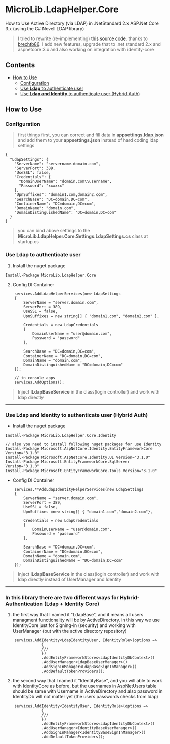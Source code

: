 # MicroLib.LdapHelper.Core
How to Use Active Directory (via LDAP) in .NetStandard 2.x ASP.Net Core 3.x (using the C# Novell LDAP library)

> I tried to rewrite (re-implementing) [this source code](https://github.com/brechtb86/dotnet/tree/master/brechtbaekelandt.ldap), thanks to [brechtb86](https://github.com/brechtb86).
> I add new features, upgrade that to .net standard 2.x and aspnetcore 3.x and also working on integration with identity-core

## Contents
- [How to Use](#How-to-Use)
  - [Configuration](#configuration)
  - [Use **Ldap** to authenticate user](#use-ldap-to-authenticate-user)
  - [Use **Ldap and Identity** to authenticate user (Hybrid Auth)](#use-ldap-and-identity-to-authenticate-user-(Hybrid-Auth))

## How to Use

### Configuration
> first things first, you can correct and fill data in **appsettings.ldap.json** and add them to your **appsettings.json** instead of hard coding ldap settings
```
{
  "LdapSettings": {
    "ServerName": "servername.domain.com",
    "ServerPort": 389,
    "UseSSL": false,
    "Credentials": {
      "DomainUserName": "domain.com\\username",
      "Password": "xxxxxx"
    },
    "UpnSuffixes": "domain1.com,domain2.com",
    "SearchBase": "DC=domain,DC=com",
    "ContainerName": "DC=domain,DC=com",
    "DomainName": "domain.com",
    "DomainDistinguishedName": "DC=domain,DC=com"
  }
}
```
> you can bind above settings to the **MicroLib.LdapHelper.Core.Settings.LdapSettings.cs** class at startup.cs


### Use **Ldap** to authenticate user

1. Install the nuget package
```
Install-Package MicroLib.LdapHelper.Core
```
2. Config DI Container
```
    services.AddLdapHelperServices(new LdapSettings
    {
        ServerName = "server.domain.com",
        ServerPort = 389,
        UseSSL = false,
        UpnSuffixes = new string[] { "domain1.com", "domain2.com" },
        
        Credentials = new LdapCredentials
        {
            DomainUserName = "user@domain.com",
            Password = "password"
        },
        
        SearchBase = "DC=domain,DC=com",
        ContainerName = "DC=domain,DC=com",
        DomainName = "domain.com",
        DomainDistinguishedName = "DC=domain,DC=com"
    });
    
    // in console apps
    services.AddOptions();
```
> Inject **ILdapBaseService<LdapUser>** in the class(login controller) and work with ldap directly

---

### Use **Ldap and Identity** to authenticate user (Hybrid Auth)

 - Install the nuget package
```
Install-Package MicroLib.LdapHelper.Core.Identity

// also you need to install following nuget packages for use Identity
Install-Package Microsoft.AspNetCore.Identity.EntityFrameworkCore Version="3.1.0"
Install-Package Microsoft.AspNetCore.Identity.UI Version="3.1.0"
Install-Package Microsoft.EntityFrameworkCore.SqlServer Version="3.1.0"
Install-Package Microsoft.EntityFrameworkCore.Tools Version="3.1.0"
```

 - Config DI Container
```
    services.**AddLdapIdentityHelperServices(new LdapSettings
    {
        ServerName = "server.domain.com",
        ServerPort = 389,
        UseSSL = false,
        UpnSuffixes =new string[] { "domain1.com","domain2.com"},

        Credentials = new LdapCredentials
        {
            DomainUserName = "user@domain.com",
            Password = "password"
        },

        SearchBase = "DC=domain,DC=com",
        ContainerName = "DC=domain,DC=com",
        DomainName = "domain.com",
        DomainDistinguishedName = "DC=domain,DC=com"
    });
```

> Inject **ILdapBaseService<LdapIdentityUser>** in the class(login controller) and work with ldap directly instead of UserManager and Identity

---

### In this library there are two different ways for Hybrid-Authentication (Ldap + Identity Core)

1. the first way that I named it "LdapBase", and it means all users managment functionality will be by ActiveDirectory. in this way we use IdentityCore just for Signing-in (security) and working with UserManager (but with the active directory repository)
``` 
    services.AddIdentity<LdapIdentityUser, IdentityRole>(options =>
                {
                ///
                })
                .AddEntityFrameworkStores<LdapIdentityDbContext>()
                .AddUserManager<LdapBaseUserManager>() 
                .AddSignInManager<LdapBaseSignInManager>() 
                .AddDefaultTokenProviders();
```

2. the second way that I named it "IdentityBase", and you will able to work with IdentityCore as before, but the usernames in AspNetUsers table should be same with Username in ActiveDirectory and also password in IdentityDb will not matter yet (the users passwords checks from ldap)
``` 
    services.AddIdentity<IdentityUser, IdentityRole>(options =>
                {
                ///
                })
                .AddEntityFrameworkStores<LdapIdentityDbContext>()
                .AddUserManager<IdentityBaseUserManager>() 
                .AddSignInManager<IdentityBaseSignInManager>() 
                .AddDefaultTokenProviders();
```



